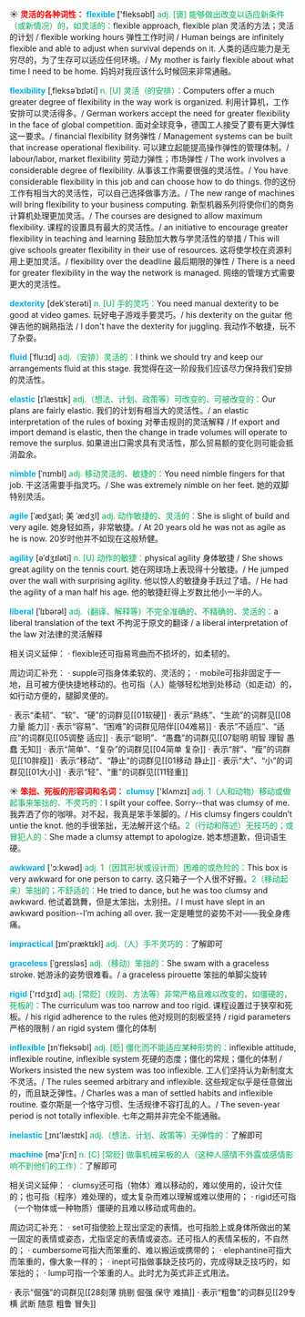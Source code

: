 ☀ <font color="red">**灵活的各种词性：**</font>
<font color="sky blue">**flexible**</font> ['fleksəbl] 
<font color="#00b050">adj. [褒] 能够做出改变以适应新条件（或新情况）的，如灵活的：</font>flexible approach, flexible plan 灵活的方法；灵活的计划 / flexible working hours 弹性工作时间 / Human beings are infinitely flexible and able to adjust when survival depends on it. 人类的适应能力是无穷尽的，为了生存可以适应任何环境。/ My mother is fairly flexible about what time I need to be home. 妈妈对我应该什么时候回来非常通融。
                      
<font color="sky blue">**flexibility**</font> [ˌfleksəˈbɪləti]
<font color="#00b050">n. [U] 灵活（的安排）：</font>Computers offer a much greater degree of flexibility in the way work is organized. 利用计算机，工作安排可以灵活得多。/ German workers accept the need for greater flexibility in the face of global competition. 面对全球竞争，德国工人接受了要有更大弹性这一要求。/ financial flexibility 财务弹性 / Management systems can be built that increase operational flexibility. 可以建立起能提高操作弹性的管理体制。/ labour/labor, market flexibility 劳动力弹性；市场弹性 / The work involves a considerable degree of flexibility. 从事该工作需要很强的灵活性。/ You have considerable flexibility in this job and can choose how to do things. 你的这份工作有相当大的灵活性，可以自己选择做事方法。/ The new range of machines will bring flexibility to your business computing. 新型机器系列将使你们的商务计算机处理更加灵活。/ The courses are designed to allow maximum flexibility. 课程的设置具有最大的灵活性。/ an initiative to encourage greater flexibility in teaching and learning 鼓励加大教与学灵活性的举措 / This will give schools greater flexibility in their use of resources. 这将使学校在资源利用上更加灵活。/ flexibility over the deadline 最后期限的弹性 / There is a need for greater flexibility in the way the network is managed. 网络的管理方式需要更大的灵活性。
                      
<font color="sky blue">**dexterity**</font> [dekˈsterəti]
<font color="#00b050">n. [U] 手的灵巧：</font>You need manual dexterity to be good at video games. 玩好电子游戏手要灵巧。/ his dexterity on the guitar 他弹吉他的娴熟指法 / I don't have the dexterity for juggling. 我动作不敏捷，玩不了杂耍。

<font color="sky blue">**fluid**</font> [ˈflu:ɪd]
<font color="#00b050">adj.（安排）灵活的：</font>I think we should try and keep our arrangements fluid at this stage. 我觉得在这一阶段我们应该尽力保持我们安排的灵活性。

<font color="sky blue">**elastic**</font> [ɪˈlæstɪk]
<font color="#00b050">adj.（想法、计划、政策等）可改变的、可被改变的：</font>Our plans are fairly elastic. 我们的计划有相当大的灵活性。/ an elastic interpretation of the rules of boxing 对拳击规则的灵活解释 / If export and import demand is elastic, then the change in trade volumes will operate to remove the surplus. 如果进出口需求具有灵活性，那么贸易额的变化则可能会抵消盈余。
           
<font color="sky blue">**nimble**</font> [ˈnɪmbl]
<font color="#00b050">adj. 移动灵活的、敏捷的：</font>You need nimble fingers for that job. 干这活需要手指灵巧。/ She was extremely nimble on her feet. 她的双脚特别灵活。           
           
<font color="sky blue">**agile**</font> [ˈædʒaɪl; 美 ˈædʒl]
<font color="#00b050">adj. 动作敏捷的、灵活的：</font>She is slight of build and very agile. 她身轻如燕，非常敏捷。/ At 20 years old he was not as agile as he is now. 20岁时他并不如现在这般矫健。

<font color="sky blue">**agility**</font> [əˈdʒɪləti]
<font color="#00b050">n. [U] 动作的敏捷：</font>physical agility 身体敏捷 / She shows great agility on the tennis court. 她在网球场上表现得十分敏捷。/ He jumped over the wall with surprising agility. 他以惊人的敏捷身手跃过了墙。/ He had the agility of a man half his age. 他的敏捷赶得上岁数比他小一半的人。
           
<font color="sky blue">**liberal**</font> [ˈlɪbərəl]
<font color="#00b050">adj.（翻译、解释等）不完全准确的、不精确的、灵活的：</font>a liberal translation of the text 不拘泥于原文的翻译 / a liberal interpretation of the law 对法律的灵活解释

相关词义延伸：
· flexible还可指易弯曲而不损坏的，如柔韧的。

周边词汇补充：
· supple可指身体柔软的、灵活的；
· mobile可指非固定于一地，且可被方便快捷地移动的。也可指（人）能够轻松地到处移动（如走动）的，如行动方便的，腿脚灵便的。

· 表示“柔韧”、“软”、“硬”的词群见[[01软硬]]
· 表示“熟练”、“生疏”的词群见[[08力量 能力]]
· 表示“容易”、“困难”的词群见陪伴[[04难易]]
· 表示“不适应”、“适应”的词群见[[05调整 适应]]
· 表示“聪明”、“愚蠢”的词群见[[07聪明 明智 理智 愚蠢 无知]]
· 表示“简单”、“复杂”的词群见[[04简单 复杂]]
· 表示“胖”、“瘦”的词群见[[10胖瘦]]
· 表示“移动”、“静止”的词群见[[01移动 静止]]
· 表示“大”、“小”的词群见[[01大小]]
· 表示“轻”、“重”的词群见[[11轻重]]

☀ <font color="red">**笨拙、死板的形容词和名词：**</font>
<font color="sky blue">**clumsy**</font> ['klʌmzɪ] 
<font color="#00b050">adj. 1（人和动物）移动或做起事来笨拙的、不灵巧的：</font>I spilt your coffee. Sorry--that was clumsy of me. 我弄洒了你的咖啡。对不起，我真是笨手笨脚的。/ His clumsy fingers couldn’t untie the knot. 他的手很笨拙，无法解开这个结。<font color="#00b050">2（行动和陈述）无技巧的；或冒犯人的：</font>She made a clumsy attempt to apologize. 她本想道歉，但词语生硬。

<font color="sky blue">**awkward**</font> ['ɔ:kwəd] 
<font color="#00b050">adj. 1（因其形状或设计而）困难的或危险的：</font>This box is very awkward for one person to carry. 这只箱子一个人很不好搬。<font color="#00b050">2（移动起来）笨拙的；不舒适的：</font>He tried to dance, but he was too clumsy and awkward. 他试着跳舞，但是太笨拙，太别扭。/ I must have slept in an awkward position--I’m aching all over. 我一定是睡觉的姿势不对——我全身疼痛。
            
<font color="sky blue">**impractical**</font> [ɪmˈpræktɪkl]
<font color="#00b050">adj.（人）手不灵巧的：</font>了解即可          

<font color="sky blue">**graceless**</font> [ˈgreɪsləs]
<font color="#00b050">adj.（移动）笨拙的：</font>She swam with a graceless stroke. 她游泳的姿势很难看。/ a graceless pirouette 笨拙的单脚尖旋转

<font color="sky blue">**rigid**</font> ['rɪdӡɪd] 
<font color="#00b050">adj. [常贬]（规则、方法等）非常严格且难以改变的，如僵硬的，死板的：</font>The curriculum was too narrow and too rigid. 课程设置过于狭窄和死板。/ his rigid adherence to the rules 他对规则的刻板坚持 / rigid parameters 严格的限制 / an rigid system 僵化的体制
           
<font color="sky blue">**inflexible**</font> [ɪnˈfleksəbl]
<font color="#00b050">adj. [贬] 僵化而不能适应某种形势的：</font>inflexible attitude, inflexible routine, inflexible system 死硬的态度；僵化的常规；僵化的体制 / Workers insisted the new system was too inflexible. 工人们坚持认为新制度太不灵活。/ The rules seemed arbitrary and inflexible. 这些规定似乎是任意做出的，而且缺乏弹性。/ Charles was a man of settled habits and inflexible routine. 查尔斯是一个恪守习惯、生活规律不容打乱的人。/ The seven-year period is not totally inflexible. 七年之期并非完全不能通融。
           
<font color="sky blue">**inelastic**</font> [ˌɪnɪ'læstɪk]
<font color="#00b050">adj.（想法、计划、政策等）无弹性的：</font>了解即可

<font color="sky blue">**machine**</font> [mə'ʃi:n] 
<font color="#00b050">n. [C] [常贬] 做事机械呆板的人（这种人感情不外露或感情影响不到他们的工作）：</font>了解即可

相关词义延伸：
· clumsy还可指（物体）难以移动的，难以使用的，设计欠佳的；也可指（程序）难处理的，或太复杂而难以理解或难以使用的；
· rigid还可指（一个物体或一种物质）僵硬的且难以移动或弯曲的。

周边词汇补充：
· set可指使脸上现出坚定的表情。也可指脸上或身体所做出的某一固定的表情或姿态，尤指坚定的表情或姿态。还可指人的表情呆板的，不自然的；
· cumbersome可指大而笨重的、难以搬运或携带的；
· elephantine可指大而笨重的，像大象一样的；
· inept可指做事缺乏技巧的，完成得缺乏技巧的，如笨拙的；
· lump可指一个笨重的人。此时尤为英式非正式用法。

· 表示“倔强”的词群见[[28刻薄 挑剔 倔强 保守 难搞]]
· 表示“粗鲁”的词群见[[29专横 武断 随意 粗鲁 冒失]]
